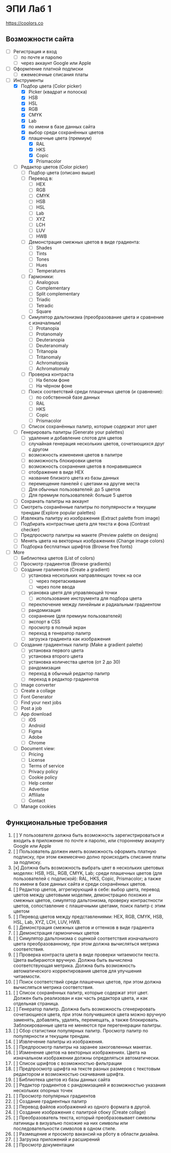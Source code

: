 # ЭПИ Лаб 1

https://coolors.co

## Возможности сайта

- [ ] Регистрация и вход
  - [ ] по почте и паролю
  - [ ] через аккаунт Google или Apple
- [ ] Оформление платной подписки
  - [ ] ежемесячные списания платы
- [ ] Инструменты
  - [x] Подбор цвета (Color picker)
    - [x] Picker (квадрат и полоска)
    - [x] HSB
    - [x] HSL
    - [x] RGB
    - [x] CMYK
    - [x] Lab
    - [x] по имени в базе данных сайта
    - [x] выбор среди сохранённых цветов
    - [x] плашечные цвета (премиум)
      - [x] RAL
      - [x] HKS
      - [x] Copic
      - [x] Prismacolor
  - [ ] Редактор цветов (Color picker)
    - [ ] Подбор цвета (описано выше)
    - [ ] Перевод в:
      - [ ] HEX
      - [ ] RGB
      - [ ] CMYK
      - [ ] HSB
      - [ ] HSL
      - [ ] Lab
      - [ ] XYZ
      - [ ] LCH
      - [ ] LUV
      - [ ] HWB
    - [ ] Демонстрация смежных цветов в виде градиента:
      - [ ] Shades
      - [ ] Tints
      - [ ] Tones
      - [ ] Hues
      - [ ] Temperatures
    - [ ] Гармоники:
      - [ ] Analogous
      - [ ] Complementary
      - [ ] Split complementary
      - [ ] Triadic
      - [ ] Tetradic
      - [ ] Square
    - [ ] Симулятор дальтонизма (преобразование цвета и сравнение с изначалным)
      - [ ] Protanopia
      - [ ] Protanomaly
      - [ ] Deuteranopia
      - [ ] Deuteranomaly
      - [ ] Tritanopia
      - [ ] Tritanomaly
      - [ ] Achromatopsia
      - [ ] Achromatomaly
    - [ ] Проверка контраста
      - [ ] На белом фоне
      - [ ] На чёрном фоне
    - [ ] Поиск соответствий среди плашечных цветов (и сравнение):
      - [ ] по собственной базе данных
      - [ ] RAL
      - [ ] HKS
      - [ ] Copic
      - [ ] Prismacolor
    - [ ] Список сохранённых палитр, которые содержат этот цвет
  - [ ] Генерировать палитры (Generate your palettes)
    - [ ] удаление и добавление слотов для цветов
    - [ ] случайная генерация нескольких цветов, сочетающихся друг с другом
    - [ ] возможность изменеиня цветов в палитре
    - [ ] возможность блокировки цветов
    - [ ] возможность сохранения цветов в понравившиеся
    - [ ] отображение в виде HEX
    - [ ] название близкого цвета из базы данных
    - [ ] перемещение панелей с цветами на другие места
    - [ ] Для обычных пользователей: до 5 цветов
    - [ ] Для премиум пользователей: больше 5 цветов
  - [ ] Сохранать палитры на аккаунт
  - [ ] Смотреть сохранённые палитры по популярности и текущим трендам (Explore popular palettes)
  - [ ] Извлекать палитру из изображения (Extract palette from image)
  - [ ] Подбирать контрастные цвета для текста и фона (Contrast checker)
  - [ ] Предпросмотр палитры на макете (Preview palette on designs)
  - [ ] Менять цвета на векторных изображениях (Change image colors)
  - [ ] Подборка бесплатных шрифтов (Browse free fonts)
- [ ] More
  - [ ] Библиотека цветов (List of colors)
  - [ ] Просмотр градиентов (Browse gradients)
  - [ ] Создание гралиентов (Create a gradient)
    - [ ] установка нескольких направляющих точек на оси
      - [ ] через перетаскивание
      - [ ] через поле ввода
    - [ ] усановка цветя для управляющей точки
      - [ ] использование инструмента для подбора цвета
    - [ ] переключение между линейным и радиальным градиентом
    - [ ] рандомизация
    - [ ] сохранение (для премиум пользователей)
    - [ ] экспорт в CSS
    - [ ] просмотр в полный экран
    - [ ] переход в генератор палитр
    - [ ] загрузка градиента как изображения
  - [ ] Создание градиентных палитр (Make a gradient palette)
    - [ ] установка первого цвета
    - [ ] установка второго цвета
    - [ ] установка количества цветов (от 2 до 30)
    - [ ] рандомизация
    - [ ] переход в обычный редактор палитр
    - [ ] переход в редактор градиентов
  - [ ] Image converter
  - [ ] Create a collage
  - [ ] Font Generator
  - [ ] Find your next jobs
  - [ ] Post a job
  - [ ] App download
    - [ ] iOS
    - [ ] Android
    - [ ] Figma
    - [ ] Adobe
    - [ ] Chrome
  - [ ] Document view:
    - [ ] Pricing
    - [ ] License
    - [ ] Terms of service
    - [ ] Privacy policy
    - [ ] Cookie policy
    - [ ] Help center
    - [ ] Advertise
    - [ ] Affiliate
    - [ ] Contact
  - [ ] Manage cookies

## Функциональные требования

1. [ ] У пользователя должна быть возможность зарегистрироваться и входить в приложение
   по почте и паролю, или стороннему аккаунту Google или Apple
1. [ ] Пользователь должен иметь возможность оформить платную подписку,
   при этом ежемесячно долно происходить списание платы за подписку.
1. [x] Должна быть возможность выбрать цвет в нескольких цветовых моделях:
   HSB, HSL, RGB, CMYK, Lab;
   среди плашечных цветов (для пользователей с подпиской):
   RAL, HKS, Copic, Prismacolor;
   а также по имени в базе данных сайта и среди сохранённых цветов.
1. [ ] Редактор цветов, аггрегирующий в себе:
   выбор цвета, перевод цветов между цветовыми моделми,
   демонстрацию похожих и смежных цветов,
   симулятор дальтонизма,
   проверку контрастности цветов,
   сопоставление с плашечными цветами,
   поиск палитр с этим цветом
1. [ ] Перевод цветов между представлениями:
   HEX, RGB, CMYK, HSB, HSL, Lab, XYZ, LCH, LUV, HWB.
1. [ ] Демонстрация смежных цветов и оттенков в виде градиента
1. [ ] Демонстрация гармоничных цветов
1. [ ] Симулятор дальтонизма с оценкой соответствия изначального цвета
   преобразованному, при этом должна
   вычисляться метрика соответствия.
1. [ ] Проверка контраста цвета в виде проверки читаемости текста.
   Цвета выбираются вручную.
   Должна быть вычислена соответствующая метрика.
   Должна быть возможность автоматического
   корректирования цветов для улучшения читаемости.
1. [ ] Поиск соответствий среди плашечных цветов, при этом должна
   вычисляться метрика соответствия.
1. [ ] Список сохранённых палитр, которые содержат этот цвет.
   Должен быть реализован и как часть редактора цвета,
   и как отдельная страница.
1. [ ] Генератор палитр. Должна быть возможность сгенерировать сочетающиеся цвета,
   при этом получившиеся цвета можно вручную заменять, добавлять, удалять, перемещать, а также
   блокировать. Заблокированные цвета не меняются при перегенерации палитры.
1. [ ] Сбор статистики популярных палитр.
   Просмотр палитр по популярности и текущим трендам.
1. [ ] Извлечение палитры из изображения.
1. [ ] Предпросмотр палитры на заранее закоговленных макетах.
1. [ ] Изменение цветов на векторных изображениях.
   Цвета на изначальном изображении должны определяться автоматически.
1. [ ] Список шрифтов с возможностью фильтрации
1. [ ] Предпросмотр шрифта на тексте разных размеров с текстовым редактором
   и возможностью скачивания шрифта.
1. [ ] Библиотека цветов из базы данных сайта
1. [ ] Редактор градиентов с рандомизацией и
   возможностью указания нескольких опорных точек
1. [ ] Просмотр популярных градиентов
1. [ ] Создание градиентных палитр
1. [ ] Перевод файлов изображений из одного формата в другой.
1. [ ] Создание изображения с палитрой сбоку (Create collage)
1. [ ] Преобразователь текста, который преобразовывает символы латиницы
   в визуально похожие на них символы или последовательности символов
   в одном стиле.
1. [ ] Размещение и просмотр вакансий на рботу в области дизайна.
1. [ ] Загрузка приложений и расширений
1. [ ] Просмотр документации
